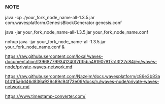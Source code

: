 ### NOTE

java -cp ./your_fork_node_name-all-1.3.5.jar com.wavesplatform.GenesisBlockGenerator genesis.conf  

java -jar your_fork_node_name-all-1.3.5.jar your_fork_node_name.conf  

nohup java -jar your_fork_node_name-all-1.3.5.jar your_fork_node_name.conf &  

https://raw.githubusercontent.com/loxal/waves-documentation/f39687799341240f7b15ba491907817a13f22c84/en/waves-node/private-waves-network.md  

https://raw.githubusercontent.com/Nazeim/docs.wavesplatform/c86e3b83ab141f5a6d46d836a929c89c94f73e09/docs/ru/waves-node/private-waves-network.md   

https://www.timestamp-converter.com/  
